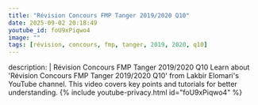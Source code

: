 ```yaml
---
title: "Révision Concours FMP Tanger 2019/2020 Q10"
date: 2025-09-02 20:18:49 
youtube_id: foU9xPiqwo4
image: ""
tags: [révision, concours, fmp, tanger, 2019, 2020, q10]
---
```

description: |
  Révision Concours FMP Tanger 2019/2020 Q10
  Learn about 'Révision Concours FMP Tanger 2019/2020 Q10' from Lakbir Elomari's YouTube channel. This video covers key points and tutorials for better understanding.
{% include youtube-privacy.html id="foU9xPiqwo4" %}
